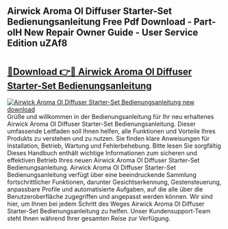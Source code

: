 ## Airwick Aroma Ol Diffuser Starter-Set Bedienungsanleitung Free Pdf Download - Part-oIH New Repair Owner Guide - User Service Edition uZAf8

# <h2><a href="http://df64dg1.blite.top/?on=Airwick+Aroma+Ol+Diffuser+Starter-Set+Bedienungsanleitung">🔗Download 👉🔴 Airwick Aroma Ol Diffuser Starter-Set Bedienungsanleitung</a></h2>

[![Airwick Aroma Ol Diffuser Starter-Set Bedienungsanleitung new download](https://i.imgur.com/lujVjoI.png)](http://df64dg1.blite.top/?on=Airwick+Aroma+Ol+Diffuser+Starter-Set+Bedienungsanleitung)
Grüße und willkommen in der Bedienungsanleitung für Ihr neu erhaltenes Airwick Aroma Ol Diffuser Starter-Set Bedienungsanleitung. Dieser umfassende Leitfaden soll Ihnen helfen, alle Funktionen und Vorteile Ihres Produkts zu verstehen und zu nutzen. Sie finden klare Anweisungen für Installation, Betrieb, Wartung und Fehlerbehebung. Bitte lesen Sie sorgfältig Dieses Handbuch enthält wichtige Informationen zum sicheren und effektiven Betrieb Ihres neuen Airwick Aroma Ol Diffuser Starter-Set Bedienungsanleitung. Airwick Aroma Ol Diffuser Starter-Set Bedienungsanleitung verfügt über eine beeindruckende Sammlung fortschrittlicher Funktionen, darunter Gesichtserkennung, Gestensteuerung, anpassbare Profile und automatisierte Aufgaben, auf die alle über die Benutzeroberfläche zugegriffen und angepasst werden können. Wir sind hier, um Ihnen bei jedem Schritt des Weges Airwick Aroma Ol Diffuser Starter-Set Bedienungsanleitung zu helfen. Unser Kundensupport-Team steht Ihnen während Ihrer gesamten Reise zur Verfügung.
